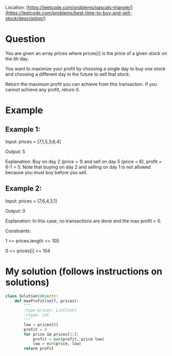 Location: [https://leetcode.com/problems/pascals-triangle/](https://leetcode.com/problems/best-time-to-buy-and-sell-stock/description/)
# Question
You are given an array prices where prices[i] is the price of a given stock on the ith day.

You want to maximize your profit by choosing a single day to buy one stock and choosing a different day in the future to sell that stock.

Return the maximum profit you can achieve from this transaction. If you cannot achieve any profit, return 0.

 
# Example

## Example 1:

Input: prices = [7,1,5,3,6,4]

Output: 5

Explanation: Buy on day 2 (price = 1) and sell on day 5 (price = 6), profit = 6-1 = 5.
Note that buying on day 2 and selling on day 1 is not allowed because you must buy before you sell.

## Example 2:

Input: prices = [7,6,4,3,1]

Output: 0

Explanation: In this case, no transactions are done and the max profit = 0.
 

Constraints:

1 <= prices.length <= 105

0 <= prices[i] <= 104
 

# My solution (follows instructions on solutions)
```python
class Solution(object):
    def maxProfit(self, prices):
        """
        :type prices: List[int]
        :rtype: int
        """
        low = prices[0]
        profit = 0
        for price in prices[1:]:
            profit = max(profit, price-low)
            low = min(price, low)
        return profit
```

